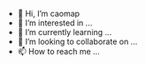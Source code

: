 - 👋 Hi, I’m caomap
- 👀 I’m interested in ...
- 🌱 I’m currently learning ...
- 💞️ I’m looking to collaborate on ...
- 📫 How to reach me ...

<!---
caomap/caomap is a ✨ special ✨ repository because its `README.md` (this file) appears on your GitHub profile.
You can click the Preview link to take a look at your changes.
--->

